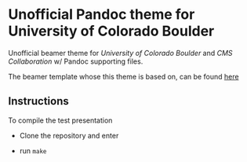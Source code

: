 # Unofficial Pandoc theme for University of Colorado Boulder

Unofficial beamer theme for *University of Colorado Boulder* and *CMS Collaboration* w/ Pandoc supporting files.

The beamer template whose this theme is based on, can be found [here](https://www.overleaf.com/latex/templates/unofficial-cu-boulder-aerospace-beamer-template/wtjhtwdnshsn)

Instructions
---------------

To compile the test presentation

* Clone the repository and enter

* run `make`
